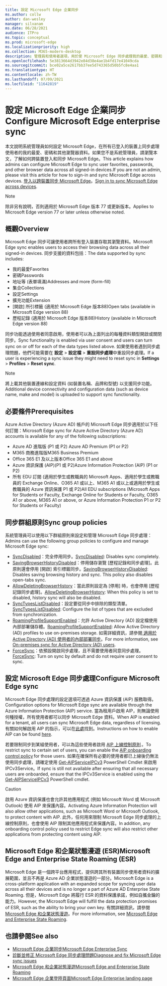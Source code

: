 ```yaml
---
title: 設定 Microsoft Edge 企業同步
ms.author: collw
author: dan-wesley
manager: silvanam
ms.date: 06/28/2021
audience: ITPro
ms.topic: conceptual
ms.prod: microsoft-edge
ms.localizationpriority: high
ms.collection: M365-modern-desktop
description: 管理員和使用者選項，用於使 Microsoft Edge 同步處理我的最愛、密碼和其他瀏覽器資料。
ms.openlocfilehash: 5e3813664d3942e84d38e4ae1b4fd17e41049cda
ms.sourcegitcommit: bce02a5ce2617bb37ee5d743365d50b5fc8e4aa1
ms.translationtype: HT
ms.contentlocale: zh-TW
ms.lasthandoff: 07/09/2021
ms.locfileid: "11642819"
---
```

# <a name="configure-microsoft-edge-enterprise-sync"></a><span data-ttu-id="1d40b-103">設定 Microsoft Edge 企業同步</span><span class="sxs-lookup"><span data-stu-id="1d40b-103">Configure Microsoft Edge enterprise sync</span></span>

<span data-ttu-id="1d40b-104">本文說明系統管理員如何設定 Microsoft Edge，在所有已登入的裝置上同步處理使用者的我的最愛、密碼和其他瀏覽器資料。如果您不是系統管理員，請瀏覽本文，了解如何跨裝置登入和同步 Microsoft Edge。</span><span class="sxs-lookup"><span data-stu-id="1d40b-104">This article explains how admins can configure Microsoft Edge to sync user favorites, passwords, and other browser data across all signed-in devices.If you are not an admin, please visit this article for how to sign-in and sync Microsoft Edge across devices.</span></span> <span data-ttu-id="1d40b-105">[登入以跨裝置同步 Microsoft Edge](https://support.microsoft.com/microsoft-edge/sign-in-to-sync-microsoft-edge-across-devices-e6ffa79b-ed52-aa32-47e2-5d5597fe4674)。</span><span class="sxs-lookup"><span data-stu-id="1d40b-105">[Sign in to sync Microsoft Edge across devices](https://support.microsoft.com/microsoft-edge/sign-in-to-sync-microsoft-edge-across-devices-e6ffa79b-ed52-aa32-47e2-5d5597fe4674).</span></span>

> [!NOTE]
> <span data-ttu-id="1d40b-106">除非另有說明，否則適用於 Microsoft Edge 版本 77 或更新版本。</span><span class="sxs-lookup"><span data-stu-id="1d40b-106">Applies to Microsoft Edge version 77 or later unless otherwise noted.</span></span>

## <a name="overview"></a><span data-ttu-id="1d40b-107">概觀</span><span class="sxs-lookup"><span data-stu-id="1d40b-107">Overview</span></span>

<span data-ttu-id="1d40b-108">Microsoft Edge 同步可讓使用者跨所有登入裝置存取其瀏覽資料。</span><span class="sxs-lookup"><span data-stu-id="1d40b-108">Microsoft Edge sync enables users to access their browsing data across all their signed-in devices.</span></span> <span data-ttu-id="1d40b-109">同步支援的資料包括：</span><span class="sxs-lookup"><span data-stu-id="1d40b-109">The data supported by sync includes:</span></span>

- <span data-ttu-id="1d40b-110">我的最愛</span><span class="sxs-lookup"><span data-stu-id="1d40b-110">Favorites</span></span>
- <span data-ttu-id="1d40b-111">密碼</span><span class="sxs-lookup"><span data-stu-id="1d40b-111">Passwords</span></span>
- <span data-ttu-id="1d40b-112">地址等 (表單填滿)</span><span class="sxs-lookup"><span data-stu-id="1d40b-112">Addresses and more (form-fill)</span></span>
- <span data-ttu-id="1d40b-113">集合</span><span class="sxs-lookup"><span data-stu-id="1d40b-113">Collections</span></span>
- <span data-ttu-id="1d40b-114">設定</span><span class="sxs-lookup"><span data-stu-id="1d40b-114">Settings</span></span>
- <span data-ttu-id="1d40b-115">擴充功能</span><span class="sxs-lookup"><span data-stu-id="1d40b-115">Extension</span></span>
- <span data-ttu-id="1d40b-116">[開啟] 所引標籤 (適用於 Microsoft Edge 版本88)</span><span class="sxs-lookup"><span data-stu-id="1d40b-116">Open tabs (available in Microsoft Edge version 88)</span></span>
- <span data-ttu-id="1d40b-117">歷程記錄 (適用於 Microsoft Edge 版本88)</span><span class="sxs-lookup"><span data-stu-id="1d40b-117">History (available in Microsoft Edge version 88)</span></span>

<span data-ttu-id="1d40b-118">同步功能透過使用者同意啟用，使用者可以為上面列出的每種資料類型開啟或關閉同步。</span><span class="sxs-lookup"><span data-stu-id="1d40b-118">Sync functionality is enabled via user consent and users can turn sync on or off for each of the data types listed above.</span></span> <span data-ttu-id="1d40b-119">如果使用者遇到同步處理問題，他們可能需要在 **設定** > **設定檔** > **重設同步處理**中重設同步處理。</span><span class="sxs-lookup"><span data-stu-id="1d40b-119">If a user is experiencing a sync issue they might need to reset sync in **Settings** > **Profiles** > **Reset sync**.</span></span>

> [!NOTE]
> <span data-ttu-id="1d40b-120">將上載其他裝置連線和設定資料 (如裝置名稱、品牌和型號) 以支援同步功能。</span><span class="sxs-lookup"><span data-stu-id="1d40b-120">Additional device connectivity and configuration data (such as device name, make and model) is uploaded to support sync functionality.</span></span>

## <a name="prerequisites"></a><span data-ttu-id="1d40b-121">必要條件</span><span class="sxs-lookup"><span data-stu-id="1d40b-121">Prerequisites</span></span>

<span data-ttu-id="1d40b-122">Azure Active Directory (Azure AD) 帳戶的 Microsoft Edge 同步適用於以下任何訂閱：</span><span class="sxs-lookup"><span data-stu-id="1d40b-122">Microsoft Edge sync for Azure Active Directory (Azure AD) accounts is available for any of the following subscriptions:</span></span>

- <span data-ttu-id="1d40b-123">Azure AD 進階版 (P1 或 P2) </span><span class="sxs-lookup"><span data-stu-id="1d40b-123">Azure AD Premium (P1 or P2)</span></span>
- <span data-ttu-id="1d40b-124">M365 商務進階版</span><span class="sxs-lookup"><span data-stu-id="1d40b-124">M365 Business Premium</span></span>
- <span data-ttu-id="1d40b-125">Office 365 E1 及以上版本</span><span class="sxs-lookup"><span data-stu-id="1d40b-125">Office 365 E1 and above</span></span>
- <span data-ttu-id="1d40b-126">Azure 資訊保護 (AIP)(P1 或 P2)</span><span class="sxs-lookup"><span data-stu-id="1d40b-126">Azure Information Protection (AIP) (P1 or P2)</span></span>
- <span data-ttu-id="1d40b-127">所有 EDU 訂閱 (適用於學生或教職員的 Microsoft Apps、適用於學生或教職員的 Exchange Online、O365 A1 或以上、M365 A1 或以上或適用於學生或教職員的 Azure 資訊保護 P1 或 P2)</span><span class="sxs-lookup"><span data-stu-id="1d40b-127">All EDU subscriptions (Microsoft Apps for Students or Faculty, Exchange Online for Students or Faculty, O365 A1 or above, M365 A1 or above, or Azure Information Protection P1 or P2 for Students or Faculty)</span></span>

## <a name="sync-group-policies"></a><span data-ttu-id="1d40b-128">同步群組原則</span><span class="sxs-lookup"><span data-stu-id="1d40b-128">Sync group policies</span></span>

<span data-ttu-id="1d40b-129">系統管理員可以使用以下群組原則來設定和管理 Microsoft Edge 同步處理：</span><span class="sxs-lookup"><span data-stu-id="1d40b-129">Admins can use the following group policies to configure and manage Microsoft Edge sync:</span></span>

- <span data-ttu-id="1d40b-130">[SyncDisabled](./microsoft-edge-policies.md#syncdisabled)：完全停用同步。</span><span class="sxs-lookup"><span data-stu-id="1d40b-130">[SyncDisabled](./microsoft-edge-policies.md#syncdisabled): Disables sync completely.</span></span>
- <span data-ttu-id="1d40b-131">[SavingBrowserHistoryDisabled](./microsoft-edge-policies.md#savingbrowserhistorydisabled)：停用儲存瀏覽 [歷程記錄和同步處理]。此原則還會停用 [開啟] 索引標籤同步。</span><span class="sxs-lookup"><span data-stu-id="1d40b-131">[SavingBrowserHistoryDisabled](./microsoft-edge-policies.md#savingbrowserhistorydisabled): Disables saving browsing history and sync. This policy also disables open-tabs sync.</span></span>
- <span data-ttu-id="1d40b-132">[AllowDeletingBrowserHistory](./microsoft-edge-policies.md#allowdeletingbrowserhistory)：當此原則設定為 [停用] 時，也會停用 [歷程記錄同步處理]。</span><span class="sxs-lookup"><span data-stu-id="1d40b-132">[AllowDeletingBrowserHistory](./microsoft-edge-policies.md#allowdeletingbrowserhistory): When this policy is set to disabled, history sync will also be disabled.</span></span>
- <span data-ttu-id="1d40b-133">[SyncTypesListDisabled](./microsoft-edge-policies.md#synctypeslistdisabled)：設定要從同步中排除的類型清單。</span><span class="sxs-lookup"><span data-stu-id="1d40b-133">[SyncTypesListDisabled](./microsoft-edge-policies.md#synctypeslistdisabled): Configure the list of types that are excluded from synchronization.</span></span>
- <span data-ttu-id="1d40b-134">[RoamingProfileSupportEnabled](./microsoft-edge-policies.md#roamingprofilesupportenabled)：允許 Active Directory (AD) 設定檔使用內部部署儲存體。</span><span class="sxs-lookup"><span data-stu-id="1d40b-134">[RoamingProfileSupportEnabled](./microsoft-edge-policies.md#roamingprofilesupportenabled): Allow Active Directory (AD) profiles to use on-premises storage.</span></span> <span data-ttu-id="1d40b-135">如需詳細資訊，請參閱[ 適用於 Active Directory (AD) 使用者的內部部署同步](./microsoft-edge-on-premises-sync.md)。</span><span class="sxs-lookup"><span data-stu-id="1d40b-135">For more information, see [On-premises sync for Active Directory (AD) users](./microsoft-edge-on-premises-sync.md).</span></span>
- <span data-ttu-id="1d40b-136">[ForceSync](/deployedge/microsoft-edge-policies#forcesync)：依預設開啟同步處理，且不需要使用者同意同步處理。</span><span class="sxs-lookup"><span data-stu-id="1d40b-136">[ForceSync](/deployedge/microsoft-edge-policies#forcesync): Turn on sync by default and do not require user consent to sync.</span></span>  

## <a name="configure-microsoft-edge-sync"></a><span data-ttu-id="1d40b-137">設定 Microsoft Edge 同步處理</span><span class="sxs-lookup"><span data-stu-id="1d40b-137">Configure Microsoft Edge sync</span></span>

<span data-ttu-id="1d40b-138">Microsoft Edge 同步處理的設定選項可透過 Azure 資訊保護 (AIP) 服務取得。</span><span class="sxs-lookup"><span data-stu-id="1d40b-138">Configuration options for Microsoft Edge sync are available through the Azure Information Protection (AIP) service.</span></span> <span data-ttu-id="1d40b-139">當為租用戶啟用 AIP，則無論使用何種授權，所有使用者都可以同步 Microsoft Edge 資料。</span><span class="sxs-lookup"><span data-stu-id="1d40b-139">When AIP is enabled for a tenant, all users can sync Microsoft Edge data, regardless of licensing.</span></span> <span data-ttu-id="1d40b-140">有關如何解啟用 AIP 的指示，可以在[此處](/azure/information-protection/activate-office365)找到。</span><span class="sxs-lookup"><span data-stu-id="1d40b-140">Instructions on how to enable AIP can be found [here](/azure/information-protection/activate-office365).</span></span>

<span data-ttu-id="1d40b-141">若要限制同步到某組使用者，可以為這些使用者啟用 [AIP 上線控制原則](/powershell/module/aipservice/set-aipserviceonboardingcontrolpolicy?preserve-view=true&view=azureipps) 。</span><span class="sxs-lookup"><span data-stu-id="1d40b-141">To restrict sync to certain set of users, you can enable the [AIP onboarding control policy](/powershell/module/aipservice/set-aipserviceonboardingcontrolpolicy?preserve-view=true&view=azureipps) for those users.</span></span> <span data-ttu-id="1d40b-142">如果在確保所有必要的使用者都已上線後仍無法使用同步處理，請確定使用 [Get-AIPServiceIPCv3](/powershell/module/aipservice/get-aipserviceipcv3?preserve-view=true&view=azureipps) PowerShell Cmdlet 來啟用 IPCv3Service。</span><span class="sxs-lookup"><span data-stu-id="1d40b-142">If sync is still not available after ensuring that all necessary users are onboarded, ensure that the IPCv3Service is enabled using the [Get-AIPServiceIPCv3](/powershell/module/aipservice/get-aipserviceipcv3?preserve-view=true&view=azureipps)  PowerShell cmdlet.</span></span>

> [!CAUTION]
> <span data-ttu-id="1d40b-143">啟用 Azure 資訊保護也會允許其他應用程式 (例如 Microsoft Word 或 Microsoft Outlook) 使用 AIP 來保護內容。</span><span class="sxs-lookup"><span data-stu-id="1d40b-143">Activating Azure Information Protection will also allow other applications, such as Microsoft Word or Microsoft Outlook, to protect content with AIP.</span></span> <span data-ttu-id="1d40b-144">此外，任何用來限制 Microsoft Edge 同步處理的上線控制原則，也會使用 AIP 限制其他應用程式來保護內容。</span><span class="sxs-lookup"><span data-stu-id="1d40b-144">In addition, any onboarding control policy used to restrict Edge sync will also restrict other applications from protecting content using AIP.</span></span>

## <a name="microsoft-edge-and-enterprise-state-roaming-esr"></a><span data-ttu-id="1d40b-145">Microsoft Edge 和企業狀態漫遊 (ESR)</span><span class="sxs-lookup"><span data-stu-id="1d40b-145">Microsoft Edge and Enterprise State Roaming (ESR)</span></span>

<span data-ttu-id="1d40b-146">Microsoft Edge 是一個跨平台應用程式，提供跨其所有裝置同步使用者資料的擴展範圍，並且不再是 Azure AD 企業狀態漫遊的一部分。</span><span class="sxs-lookup"><span data-stu-id="1d40b-146">Microsoft Edge is a cross-platform application with an expanded scope for syncing user data across all their devices and is no longer a part of Azure AD Enterprise State Roaming.</span></span> <span data-ttu-id="1d40b-147">但是，Microsoft Edge 將履行 ESR 的資料保護承諾，例如自攜金鑰的能力。</span><span class="sxs-lookup"><span data-stu-id="1d40b-147">However, the Microsoft Edge will fulfill the data protection promises of ESR, such as the ability to bring your own key.</span></span> <span data-ttu-id="1d40b-148">有關詳細資訊，請參閱 [Microsoft Edge 和企業狀態漫遊](microsoft-edge-enterprise-state-roaming.md)。</span><span class="sxs-lookup"><span data-stu-id="1d40b-148">For more information, see [Microsoft Edge and Enterprise State Roaming](microsoft-edge-enterprise-state-roaming.md).</span></span>

## <a name="see-also"></a><span data-ttu-id="1d40b-149">也請參閱</span><span class="sxs-lookup"><span data-stu-id="1d40b-149">See also</span></span>

- [<span data-ttu-id="1d40b-150">Microsoft Edge 企業同步</span><span class="sxs-lookup"><span data-stu-id="1d40b-150">Microsoft Edge Enterprise Sync</span></span>](microsoft-edge-enterprise-sync.md)
- [<span data-ttu-id="1d40b-151">診斷並修正 Microsoft Edge 同步處理問題</span><span class="sxs-lookup"><span data-stu-id="1d40b-151">Diagnose and fix Microsoft Edge sync issues</span></span>](microsoft-edge-troubleshoot-enterprise-sync.md)
- [<span data-ttu-id="1d40b-152">Microsoft Edge 和企業狀態漫遊</span><span class="sxs-lookup"><span data-stu-id="1d40b-152">Microsoft Edge and Enterprise State Roaming</span></span>](microsoft-edge-enterprise-state-roaming.md)
- [<span data-ttu-id="1d40b-153">Microsoft Edge 企業登陸頁面</span><span class="sxs-lookup"><span data-stu-id="1d40b-153">Microsoft Edge Enterprise landing page</span></span>](https://aka.ms/EdgeEnterprise)